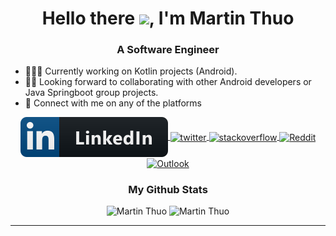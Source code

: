  <h1 align="center">Hello there <img src="https://media.giphy.com/media/hvRJCLFzcasrR4ia7z/giphy.gif" width="25px">, I'm Martin Thuo</h1>
 
 
<h3 align="center">A Software Engineer</h3>

- 👨🏾‍💻 Currently working on Kotlin projects (Android).
- ✌🏾 Looking forward to collaborating with other Android developers or Java Springboot group projects.
- 📡 Connect with me on any of the platforms
 
<!-- <h2 align="center">📡 Connect with me <img src="https://komarev.com/ghpvc/?username=mertoenjosh&label=Profile%20views&color=0e75b6&style=flat" alt="aalhabib001" /></h2> -->

<p align="center">
  <a href="https://www.linkedin.com/in/martin-n-thuo-31b3131a3/">
    <img align="center" src="https://github.com/ryihan/ryihan-material/blob/main/Icon/linkedin.svg" alt="linkedin" />
  </a>
  
  <a href="https://twitter.com/mertoenjosh">
    <img align="center" src="https://github.com/keikomori/icons-badges/blob/master/badges/Twitter/twitter.svg" alt="twitter" />
  </a>
  
  
  <a href="https://stackoverflow.com/users/13045473/martoe3301">
    <img align="center" src="https://github.com/keikomori/icons-badges/blob/master/badges/Stackoverflow/stackoverflow.svg" alt="stackoverflow" />
  </a>
  
  <a href="https://www.reddit.com/user/m_3301">
    <img align="center" src="https://github.com/keikomori/icons-badges/blob/master/badges/Reddit/reddit.svg" alt="Reddit" />
  </a>
  
  <a href="mailto:mertoenjosh@mylife.mku.ac.ke">
    <img align="center" src="https://github.com/keikomori/icons-badges/blob/master/badges/Outlook/outlook.svg" alt="Outlook" />
  </a>  
</p>

<h3 align="center">My Github Stats</h3>

<div align="center">
 <img src="https://github-readme-stats.vercel.app/api?username=mertoenjosh&count_private=true&show_icons=true&theme=dark" alt="Martin Thuo" />
 <img src="https://github-readme-streak-stats.herokuapp.com?user=mertoenjosh&theme=dark&date_format=j%20M%5B%20Y%5D" alt="Martin Thuo" />
</div>

<hr> 
